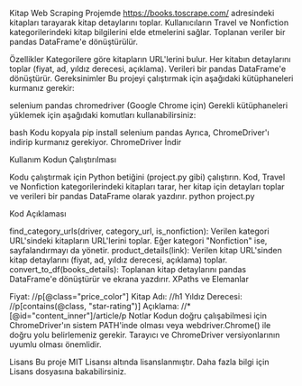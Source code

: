 Kitap Web Scraping Projemde
https://books.toscrape.com/ adresindeki kitapları tarayarak kitap detaylarını toplar. Kullanıcıların Travel ve Nonfiction kategorilerindeki kitap bilgilerini elde etmelerini sağlar. Toplanan veriler bir pandas DataFrame'e dönüştürülür.

Özellikler
Kategorilere göre kitapların URL'lerini bulur.
Her kitabın detaylarını toplar (fiyat, ad, yıldız derecesi, açıklama).
Verileri bir pandas DataFrame'e dönüştürür.
Gereksinimler
Bu projeyi çalıştırmak için aşağıdaki kütüphaneleri kurmanız gerekir:

selenium
pandas
chromedriver (Google Chrome için)
Gerekli kütüphaneleri yüklemek için aşağıdaki komutları kullanabilirsiniz:

bash
Kodu kopyala
pip install selenium pandas
Ayrıca, ChromeDriver'ı indirip kurmanız gerekiyor. ChromeDriver İndir

Kullanım
Kodun Çalıştırılması

Kodu çalıştırmak için Python betiğini (project.py gibi) çalıştırın. Kod, Travel ve Nonfiction kategorilerindeki kitapları tarar, her kitap için detayları toplar ve verileri bir pandas DataFrame olarak yazdırır.
python project.py

Kod Açıklaması

find_category_urls(driver, category_url, is_nonfiction): Verilen kategori URL'sindeki kitapların URL'lerini toplar. Eğer kategori "Nonfiction" ise, sayfalandırmayı da yönetir.
product_details(link): Verilen kitap URL'sinden kitap detaylarını (fiyat, ad, yıldız derecesi, açıklama) toplar.
convert_to_df(books_details): Toplanan kitap detaylarını pandas DataFrame'e dönüştürür ve ekrana yazdırır.
XPaths ve Elemanlar

Fiyat: //p[@class="price_color"]
Kitap Adı: //h1
Yıldız Derecesi: //p[contains(@class, "star-rating")]
Açıklama: //*[@id="content_inner"]/article/p
Notlar
Kodun doğru çalışabilmesi için ChromeDriver'ın sistem PATH'inde olması veya webdriver.Chrome() ile doğru yolu belirlemeniz gerekir.
Tarayıcı ve ChromeDriver versiyonlarının uyumlu olması önemlidir.

Lisans
Bu proje MIT Lisansı altında lisanslanmıştır. Daha fazla bilgi için Lisans dosyasına bakabilirsiniz.
